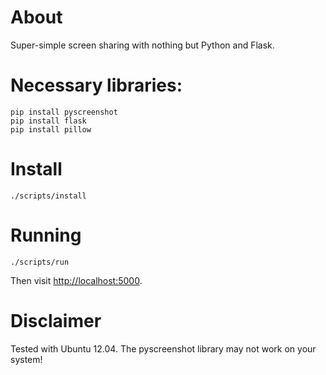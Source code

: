 # About
Super-simple screen sharing with nothing but Python and Flask.

# Necessary libraries:

    pip install pyscreenshot
    pip install flask
    pip install pillow

# Install

    ./scripts/install

# Running

    ./scripts/run

Then visit [http://localhost:5000](http://localhost:5000).

# Disclaimer

Tested with Ubuntu 12.04. The pyscreenshot library may not work on your system!
